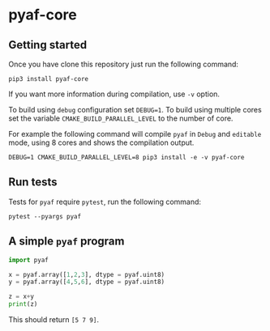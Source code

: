 # pyaf-core



## Getting started
Once you have clone this repository just run the following command:
```
pip3 install pyaf-core
```
If you want more information during compilation, use `-v` option.

To build using `debug` configuration set `DEBUG=1`.
To build using multiple cores set the variable `CMAKE_BUILD_PARALLEL_LEVEL` to the number of core.

For example the following command will compile `pyaf` in `Debug` and `editable` mode, using 8 cores and shows the compilation output.
```
DEBUG=1 CMAKE_BUILD_PARALLEL_LEVEL=8 pip3 install -e -v pyaf-core
```

## Run tests
Tests for `pyaf` require `pytest`, run the following command:
```
pytest --pyargs pyaf
```

## A simple `pyaf` program

```python
import pyaf

x = pyaf.array([1,2,3], dtype = pyaf.uint8)
y = pyaf.array([4,5,6], dtype = pyaf.uint8)

z = x+y
print(z)
```
This should return `[5 7 9]`.
